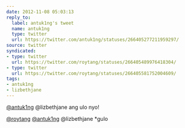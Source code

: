 ```yaml
---
date: 2012-11-08 05:03:13
reply_to:
  label: antuk1ng's tweet
  name: antuk1ng
  type: twitter
  url: https://twitter.com/antuk1ng/statuses/266405277211959297/
source: twitter
syndicated:
- type: twitter
  url: https://twitter.com/roytang/statuses/266405489976418304/
- type: twitter
  url: https://twitter.com/roytang/statuses/266405581752004609/
tags:
- antuk1ng
- lizbethjane
---
```


[@antuk1ng](https://twitter.com/antuk1ng/) @lizbethjane ang ulo nyo!

[@roytang](https://twitter.com/roytang/) [@antuk1ng](https://twitter.com/antuk1ng/) @lizbethjane *gulo